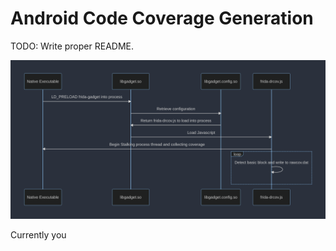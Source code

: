# Android Code Coverage Generation

TODO: Write proper README.

![sequence](https://raw.githubusercontent.com/datalocaltmp/datalocaltmp.github.io/main/_posts/sequence.png)

Currently you
